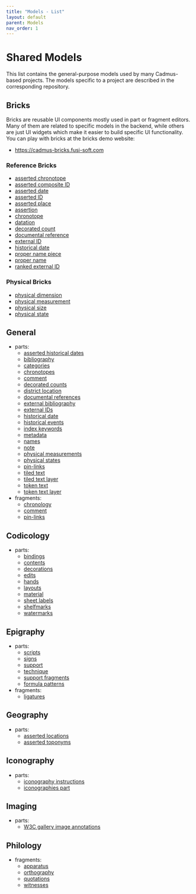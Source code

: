 ```yaml
---
title: "Models - List" 
layout: default
parent: Models
nav_order: 1
---
```


# Shared Models

This list contains the general-purpose models used by many Cadmus-based projects. The models specific to a project are described in the corresponding repository.

## Bricks

Bricks are reusable UI components mostly used in part or fragment editors. Many of them are related to specific models in the backend, while others are just UI widgets which make it easier to build specific UI functionality. You can play with bricks at the bricks demo website:

- <https://cadmus-bricks.fusi-soft.com>

### Reference Bricks

- [asserted chronotope](https://github.com/vedph/cadmus-bricks/blob/master/docs/asserted-chronotope.md)
- [asserted composite ID](https://github.com/vedph/cadmus-bricks/blob/master/docs/asserted-composite-id.md)
- [asserted date](https://github.com/vedph/cadmus-bricks/blob/master/docs/asserted-date.md)
- [asserted ID](https://github.com/vedph/cadmus-bricks/blob/master/docs/asserted-id.md)
- [asserted place](https://github.com/vedph/cadmus-bricks/blob/master/docs/asserted-place.md)
- [assertion](https://github.com/vedph/cadmus-bricks/blob/master/docs/assertion.md)
- [chronotope](https://github.com/vedph/cadmus-bricks/blob/master/docs/chronotope.md)
- [datation](https://github.com/vedph/cadmus-bricks/blob/master/docs/datation.md)
- [decorated count](https://github.com/vedph/cadmus-bricks/blob/master/docs/decorated-count.md)
- [documental reference](https://github.com/vedph/cadmus-bricks/blob/master/docs/doc-reference.md)
- [external ID](https://github.com/vedph/cadmus-bricks/blob/master/docs/external-id.md)
- [historical date](https://github.com/vedph/cadmus-bricks/blob/master/docs/historical-date.md)
- [proper name piece](https://github.com/vedph/cadmus-bricks/blob/master/docs/proper-name-piece.md)
- [proper name](https://github.com/vedph/cadmus-bricks/blob/master/docs/proper-name.md)
- [ranked external ID](https://github.com/vedph/cadmus-bricks/blob/master/docs/ranked-external-id.md)

### Physical Bricks

- [physical dimension](https://github.com/vedph/cadmus-bricks/blob/master/docs/physical-dimension.md)
- [physical measurement](https://github.com/vedph/cadmus-bricks/blob/master/docs/physical-measurement.md)
- [physical size](https://github.com/vedph/cadmus-bricks/blob/master/docs/physical-size.md)
- [physical state](https://github.com/vedph/cadmus-bricks/blob/master/docs/physical-state.md)

## General

- parts:
  - [asserted historical dates](https://github.com/vedph/cadmus-general/blob/master/docs/asserted-historical-dates.md)
  - [bibliography](https://github.com/vedph/cadmus-general/blob/master/docs/bibliography.md)
  - [categories](https://github.com/vedph/cadmus-general/blob/master/docs/categories.md)
  - [chronotopes](https://github.com/vedph/cadmus-general/blob/master/docs/chronotopes.md)
  - [comment](https://github.com/vedph/cadmus-general/blob/master/docs/comment.md)
  - [decorated counts](https://github.com/vedph/cadmus-general/blob/master/docs/decorated-counts.md)
  - [district location](https://github.com/vedph/cadmus-general/blob/master/docs/district-location.md)
  - [documental references](https://github.com/vedph/cadmus-general/blob/master/docs/doc-references.md)
  - [external bibliography](https://github.com/vedph/cadmus-general/blob/master/docs/ext-bibliography.md)
  - [external IDs](https://github.com/vedph/cadmus-general/blob/master/docs/external-ids.md)
  - [historical date](https://github.com/vedph/cadmus-general/blob/master/docs/historical-date.md)
  - [historical events](https://github.com/vedph/cadmus-general/blob/master/docs/historical-events.md)
  - [index keywords](https://github.com/vedph/cadmus-general/blob/master/docs/index-keywords.md)
  - [metadata](https://github.com/vedph/cadmus-general/blob/master/docs/metadata.md)
  - [names](https://github.com/vedph/cadmus-general/blob/master/docs/names.md)
  - [note](https://github.com/vedph/cadmus-general/blob/master/docs/note.md)
  - [physical measurements](https://github.com/vedph/cadmus-general/blob/master/docs/physical-measurements.md)
  - [physical states](https://github.com/vedph/cadmus-general/blob/master/docs/physical-states.md)
  - [pin-links](https://github.com/vedph/cadmus-general/blob/master/docs/fr.pin-links.md)
  - [tiled text](https://github.com/vedph/cadmus-general/blob/master/docs/tiled-text.md)
  - [tiled text layer](https://github.com/vedph/cadmus-general/blob/master/docs/tiled-text-layer.md)
  - [token text](https://github.com/vedph/cadmus-general/blob/master/docs/token-text.md)
  - [token text layer](https://github.com/vedph/cadmus-general/blob/master/docs/token-text-layer.md)
- fragments:
  - [chronology](https://github.com/vedph/cadmus-general/blob/master/docs/fr.chronology.md)
  - [comment](https://github.com/vedph/cadmus-general/blob/master/docs/fr.comment.md)
  - [pin-links]((https://github.com/vedph/cadmus-general/blob/master/docs/fr.pin-links.md).md)

## Codicology

- parts:
  - [bindings](https://github.com/vedph/cadmus-codicology/blob/master/docs/cod-bindings.md)
  - [contents](https://github.com/vedph/cadmus-codicology/blob/master/docs/cod-contents.md)
  - [decorations](https://github.com/vedph/cadmus-codicology/blob/master/docs/cod-decorations.md)
  - [edits](https://github.com/vedph/cadmus-codicology/blob/master/docs/cod-edits.md)
  - [hands](https://github.com/vedph/cadmus-codicology/blob/master/docs/cod-hands.md)
  - [layouts](https://github.com/vedph/cadmus-codicology/blob/master/docs/cod-layouts.md)
  - [material](https://github.com/vedph/cadmus-codicology/blob/master/docs/cod-material-dsc.md)
  - [sheet labels](https://github.com/vedph/cadmus-codicology/blob/master/docs/cod-sheet-labels.md)
  - [shelfmarks](https://github.com/vedph/cadmus-codicology/blob/master/docs/cod-shelfmarks.md)
  - [watermarks](https://github.com/vedph/cadmus-codicology/blob/master/docs/cod-watermarks.md)

## Epigraphy

- parts:
  - [scripts](https://github.com/vedph/cadmus-epigraphy/blob/master/docs/epi-scripts.md)
  - [signs](https://github.com/vedph/cadmus-epigraphy/blob/master/docs/epi-signs.md)
  - [support](https://github.com/vedph/cadmus-epigraphy/blob/master/docs/epi-support.md)
  - [technique](https://github.com/vedph/cadmus-epigraphy/blob/master/docs/epi-technique.md)
  - [support fragments](https://github.com/vedph/cadmus-epigraphy/blob/master/docs/epi-support-frr.md)
  - [formula patterns](https://github.com/vedph/cadmus-epigraphy/blob/master/docs/epi-formula-patterns.md)
- fragments:
  - [ligatures](https://github.com/vedph/cadmus-epigraphy/blob/master/docs/fr.epi-ligatures.md)

## Geography

- parts:
  - [asserted locations](https://github.com/vedph/cadmus-geo/blob/master/docs/asserted-locations.md)
  - [asserted toponyms](https://github.com/vedph/cadmus-geo/blob/master/docs/asserted-toponyms.md)

## Iconography

- parts:
  - [iconography instructions](https://github.com/vedph/cadmus-iconography/blob/master/docs/ico-instructions.md)
  - [iconographies part](https://github.com/vedph/cadmus-iconography/blob/master/docs/ico-iconographies.md)

## Imaging

- parts:
  - [W3C gallery image annotations](https://github.com/vedph/cadmus-img/blob/master/docs/w3c-gallery-image-annotations.md)

## Philology

- fragments:
  - [apparatus](https://github.com/vedph/cadmus-philology/blob/master/docs/fr.apparatus.md)
  - [orthography](https://github.com/vedph/cadmus-philology/blob/master/docs/fr.orthography.md)
  - [quotations](https://github.com/vedph/cadmus-philology/blob/master/docs/fr.quotations.md)
  - [witnesses](https://github.com/vedph/cadmus-philology/blob/master/docs/fr.witnesses.md)
